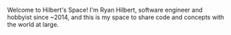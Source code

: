 Welcome to Hilbert's Space! I'm Ryan Hilbert, software engineer and hobbyist since ~2014, and this is my space to share code and concepts with the world at large.
